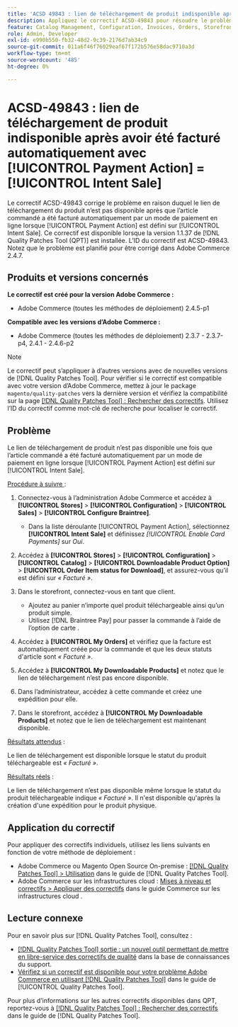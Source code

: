 ```yaml
---
title: 'ACSD 49843 : lien de téléchargement de produit indisponible après avoir été facturé automatiquement avec [!UICONTROL Payment Action] = [!UICONTROL Intent Sale]'
description: Appliquez le correctif ACSD-49843 pour résoudre le problème d'Adobe Commerce où le lien de téléchargement de produit n'est pas disponible après que l'article commandé a été facturé automatiquement par un mode de paiement en ligne lorsque [!UICONTROL Payment Action] est défini sur [!UICONTROL Intent Sale].
feature: Catalog Management, Configuration, Invoices, Orders, Storefront
role: Admin, Developer
exl-id: e990b550-fb32-48d2-9c39-2176d7ab34c9
source-git-commit: 011a6f46f76029eaf67f172b576e58dac9710a3d
workflow-type: tm+mt
source-wordcount: '485'
ht-degree: 0%

---
```


# ACSD-49843 : lien de téléchargement de produit indisponible après avoir été facturé automatiquement avec [!UICONTROL Payment Action] = [!UICONTROL Intent Sale]

Le correctif ACSD-49843 corrige le problème en raison duquel le lien de téléchargement du produit n’est pas disponible après que l’article commandé a été facturé automatiquement par un mode de paiement en ligne lorsque [!UICONTROL Payment Action] est défini sur [!UICONTROL Intent Sale]. Ce correctif est disponible lorsque la version 1.1.37 de [!DNL Quality Patches Tool (QPT)] est installée. L’ID du correctif est ACSD-49843. Notez que le problème est planifié pour être corrigé dans Adobe Commerce 2.4.7.

## Produits et versions concernés

**Le correctif est créé pour la version Adobe Commerce :**

* Adobe Commerce (toutes les méthodes de déploiement) 2.4.5-p1

**Compatible avec les versions d’Adobe Commerce :**

* Adobe Commerce (toutes les méthodes de déploiement) 2.3.7 - 2.3.7-p4, 2.4.1 - 2.4.6-p2

>[!NOTE]
>
>Le correctif peut s’appliquer à d’autres versions avec de nouvelles versions de [!DNL Quality Patches Tool]. Pour vérifier si le correctif est compatible avec votre version d’Adobe Commerce, mettez à jour le package `magento/quality-patches` vers la dernière version et vérifiez la compatibilité sur la page [[!DNL Quality Patches Tool] : Rechercher des correctifs](https://experienceleague.adobe.com/tools/commerce-quality-patches/index.html). Utilisez l’ID du correctif comme mot-clé de recherche pour localiser le correctif.

## Problème

Le lien de téléchargement de produit n’est pas disponible une fois que l’article commandé a été facturé automatiquement par un mode de paiement en ligne lorsque [!UICONTROL Payment Action] est défini sur [!UICONTROL Intent Sale].

<u>Procédure à suivre </u> :

1. Connectez-vous à l’administration Adobe Commerce et accédez à **[!UICONTROL Stores]** > **[!UICONTROL Configuration]** > **[!UICONTROL Sales]** > **[!UICONTROL Configure Braintree]**.

   * Dans la liste déroulante [!UICONTROL Payment Action], sélectionnez **[!UICONTROL Intent Sale]** et définissez *[!UICONTROL Enable Card Payments]* sur *Oui*.

1. Accédez à **[!UICONTROL Stores]** > **[!UICONTROL Configuration]** > **[!UICONTROL Catalog]** > **[!UICONTROL Downloadable Product Option]** > **[!UICONTROL Order Item status for Download]**, et assurez-vous qu’il est défini sur *« Facturé »*.
1. Dans le storefront, connectez-vous en tant que client.

   * Ajoutez au panier n’importe quel produit téléchargeable ainsi qu’un produit simple.
   * Utilisez [!DNL Braintree Pay] pour passer la commande à l’aide de l’option de carte .

1. Accédez à **[!UICONTROL My Orders]** et vérifiez que la facture est automatiquement créée pour la commande et que les deux statuts d&#39;article sont *« Facturé »*.
1. Accédez à **[!UICONTROL My Downloadable Products]** et notez que le lien de téléchargement n’est pas encore disponible.
1. Dans l’administrateur, accédez à cette commande et créez une expédition pour elle.
1. Dans le storefront, accédez à **[!UICONTROL My Downloadable Products]** et notez que le lien de téléchargement est maintenant disponible.

<u>Résultats attendus</u> :

Le lien de téléchargement est disponible lorsque le statut du produit téléchargeable est *« Facturé »*.

<u>Résultats réels</u> :

Le lien de téléchargement n’est pas disponible même lorsque le statut du produit téléchargeable indique *« Facturé »*. Il n&#39;est disponible qu&#39;après la création d&#39;une expédition pour le produit physique.

## Application du correctif

Pour appliquer des correctifs individuels, utilisez les liens suivants en fonction de votre méthode de déploiement :

* Adobe Commerce ou Magento Open Source On-premise : [[!DNL Quality Patches Tool] > Utilisation](/help/tools/quality-patches-tool/usage.md) dans le guide de [!DNL Quality Patches Tool].
* Adobe Commerce sur les infrastructures cloud : [Mises à niveau et correctifs > Appliquer des correctifs](https://experienceleague.adobe.com/docs/commerce-cloud-service/user-guide/develop/upgrade/apply-patches.html) dans le guide Commerce sur les infrastructures cloud .

## Lecture connexe

Pour en savoir plus sur [!DNL Quality Patches Tool], consultez :

* [[!DNL Quality Patches Tool] sortie : un nouvel outil permettant de mettre en libre-service des correctifs de qualité](https://experienceleague.adobe.com/en/docs/commerce-operations/tools/quality-patches-tool/quality-patches-tool-to-self-serve-quality-patches) dans la base de connaissances du support.
* [Vérifiez si un correctif est disponible pour votre problème Adobe Commerce en utilisant [!DNL Quality Patches Tool]](/help/tools/quality-patches-tool/patches-available-in-qpt/check-patch-for-magento-issue-with-magento-quality-patches.md) dans le guide de [!UICONTROL Quality Patches Tool].


Pour plus d’informations sur les autres correctifs disponibles dans QPT, reportez-vous à [[!DNL Quality Patches Tool] : Rechercher des correctifs](https://experienceleague.adobe.com/tools/commerce-quality-patches/index.html) dans le guide de [!DNL Quality Patches Tool].

